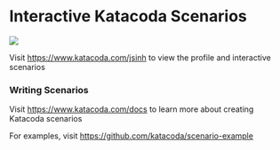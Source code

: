 # Interactive Katacoda Scenarios

[![](http://shields.katacoda.com/katacoda/jsinh/count.svg)](https://www.katacoda.com/jsinh "Get your profile on Katacoda.com")

Visit https://www.katacoda.com/jsinh to view the profile and interactive scenarios

### Writing Scenarios
Visit https://www.katacoda.com/docs to learn more about creating Katacoda scenarios

For examples, visit https://github.com/katacoda/scenario-example
